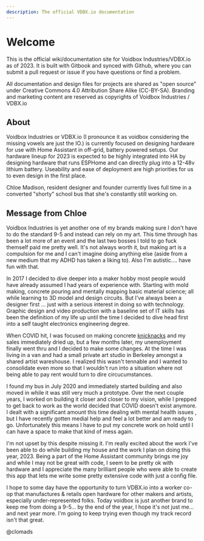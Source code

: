 ```yaml
---
description: The official VDBX.io documentation
---
```


# Welcome

This is the official wiki/documentation site for Voidbox Industries/VDBX.io as of 2023. It is built with Gitbook and synced with Github, where you can submit a pull request or issue if you have questions or find a problem.

All documentation and design files for projects are shared as "open source" under Creative Commons 4.0 Attribution Share Alike (CC-BY-SA). Branding and marketing content are reserved as copyrights of Voidbox Industries / VDBX.io

## About

Voidbox Industries or VDBX.io (I pronounce it as voidbox considering the missing vowels are just the IO.) is currently focused on designing hardware for use with Home Assistant in off-grid, battery powered setups. Our hardware lineup for 2023 is expected to be highly integrated into HA by designing hardware that runs ESPHome and can directly plug into a 12-48v lithium battery. Useability and ease of deployment are high priorities for us to even design in the first place.&#x20;

Chloe Madison, resident designer and founder currently lives full time in a converted "shorty" school bus that she's constantly still working on.

## Message from Chloe

Voidbox Industries is yet another one of my brands making sure I don't have to do the standard 9-5 and instead can rely on my art. This time through has been a lot more of an event and the last two bosses I told to go fuck themself paid me pretty well. It's not always worth it, but making art is a compulsion for me and I can't imagine doing anything else (aside from a new medium that my ADHD has taken a liking to). Also I'm autistic.... have fun with that.&#x20;

In 2017 I decided to dive deeper into a maker hobby most people would have already assumed I had years of experience with. Starting with mold making, concrete pouring and mentally mapping basic material science; all while learning to 3D model and design circuits. But I've always been a designer first ... just with a serious interest in doing so with technology. Graphic design and video production with a baseline set of IT skills has been the definition of my life up until the time I decided to dive head first into a self taught electronics engineering degree.&#x20;

When COVID hit, I was focused on making concrete [knicknacks](3d-models/page-3.md) and my sales immediately dried up, but a few months later, my unemployment finally went thru and I decided to make some changes. At the time I was living in a van and had a small private art studio in Berkeley amongst a shared artist wareshouse. I realized this wasn't tennable and I wanted to consolidate even more so that I wouldn't run into a situation where not being able to pay rent would turn to dire circucumstances.&#x20;

I found my bus in July 2020 and immediately started building and also moved in while it was still very much a prototype. Over the next couple years, I worked on building it closer and closer to my vision, while I prepped to get back to work as the world decided that COVID doesn't exist anymore. I dealt with a significant amount this time dealing with mental health issues , but I have recently gotten medial help and feel a lot better and am ready to go. Unfortunately this means I have to put my concrete work on hold until I can have a space to make that kind of mess again.

I'm not upset by this despite missing it. I'm really excited about the work I've been able to do while building my house and the work I plan on doing this year, 2023. Being a part of the Home Assistant community brings me joy and while I may not be great with code, I seem to be pretty ok with hardware and I appreciate the many brilliant people who were able to create this app that lets me write some pretty extensive code with just a config file.&#x20;

I hope to some day have the opportunity to turn VDBX.io into a worker co-op that manufactures & retails open hardware for other makers and artists, especially under-represented folks.  Today voidbox is just another brand to keep me from doing a 9-5... by the end of the year, I hope it's not just me... and next year more. I'm going to keep trying even though my track record isn't that great.

@clomads
